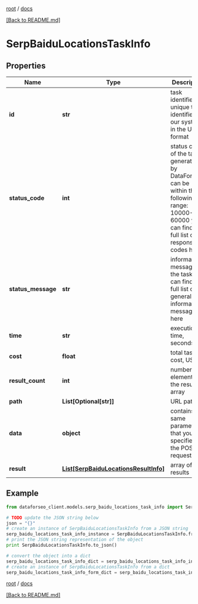 [root](./../ "root") / [docs](./ "docs")

[[Back to README.md]](./../README.md "[Back to README.md]")

# SerpBaiduLocationsTaskInfo

## Properties

Name | Type | Description | Notes
------------ | ------------- | ------------- | -------------
**id** | **str** | task identifier unique task identifier in our system in the UUID format | [optional]
**status_code** | **int** | status code of the task generated by DataForSEO, can be within the following range: 10000-60000 you can find the full list of the response codes here | [optional]
**status_message** | **str** | informational message of the task you can find the full list of general informational messages here | [optional]
**time** | **str** | execution time, seconds | [optional]
**cost** | **float** | total tasks cost, USD | [optional]
**result_count** | **int** | number of elements in the result array | [optional]
**path** | **List[Optional[str]]** | URL path | [optional]
**data** | **object** | contains the same parameters that you specified in the POST request | [optional]
**result** | [**List[SerpBaiduLocationsResultInfo]**](SerpBaiduLocationsResultInfo.md) | array of results | [optional]

## Example

```python
from dataforseo_client.models.serp_baidu_locations_task_info import SerpBaiduLocationsTaskInfo

# TODO update the JSON string below
json = "{}"
# create an instance of SerpBaiduLocationsTaskInfo from a JSON string
serp_baidu_locations_task_info_instance = SerpBaiduLocationsTaskInfo.from_json(json)
# print the JSON string representation of the object
print SerpBaiduLocationsTaskInfo.to_json()

# convert the object into a dict
serp_baidu_locations_task_info_dict = serp_baidu_locations_task_info_instance.to_dict()
# create an instance of SerpBaiduLocationsTaskInfo from a dict
serp_baidu_locations_task_info_form_dict = serp_baidu_locations_task_info.from_dict(serp_baidu_locations_task_info_dict)
```

  

[root](./../ "root") / [docs](./ "docs")

[[Back to README.md]](./../README.md "[Back to README.md]")